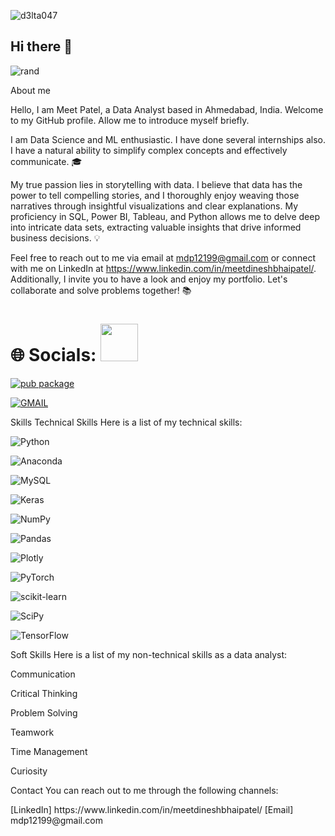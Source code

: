 <p align="left"> <img src="https://komarev.com/ghpvc/?username=d3lta047&label=Profile%20views&color=800000&style=flat" alt="d3lta047" /> </p>

## Hi there 👋
![rand](https://rand-xyz.now.sh/api/hello)

About me


Hello, I am Meet Patel, a Data Analyst based in Ahmedabad, India. Welcome to my GitHub profile. Allow me to introduce myself briefly.

I am Data Science and ML enthusiastic. I have done several internships also. I have a natural ability to simplify complex concepts and effectively communicate. 🎓

My true passion lies in storytelling with data. I believe that data has the power to tell compelling stories, and I thoroughly enjoy weaving those narratives through insightful visualizations and clear explanations. My proficiency in SQL, Power BI, Tableau, and Python allows me to delve deep into intricate data sets, extracting valuable insights that drive informed business decisions. 💡


Feel free to reach out to me via email at mdp12199@gmail.com or connect with me on LinkedIn at https://www.linkedin.com/in/meetdineshbhaipatel/. Additionally, I invite you to have a look and enjoy my portfolio. Let's collaborate and solve problems together! 📚


# 🌐 Socials: <img src="https://media.giphy.com/media/LnQjpWaON8nhr21vNW/giphy.gif" width="60">






[![pub package](https://img.shields.io/badge/LinkedIn-0077B5?style=for-the-badge&logo=linkedin&logoColor=white)](https://www.linkedin.com/in/meetdineshbhaipatel/) 

[![GMAIL](https://img.shields.io/badge/Gmail-D14836?style=for-the-badge&logo=gmail&logoColor=white)](mailto:mdp12199@gmail.com)

Skills
Technical Skills
Here is a list of my technical skills:

![Python](https://img.shields.io/badge/python-3670A0?style=for-the-badge&logo=python&logoColor=ffdd54) 
 
![Anaconda](https://img.shields.io/badge/Anaconda-%2344A833.svg?style=for-the-badge&logo=anaconda&logoColor=white)  
 
![MySQL](https://img.shields.io/badge/mysql-%2300f.svg?style=for-the-badge&logo=mysql&logoColor=white) 

![Keras](https://img.shields.io/badge/Keras-%23D00000.svg?style=for-the-badge&logo=Keras&logoColor=white) 

![NumPy](https://img.shields.io/badge/numpy-%23013243.svg?style=for-the-badge&logo=numpy&logoColor=white) 

![Pandas](https://img.shields.io/badge/pandas-%23150458.svg?style=for-the-badge&logo=pandas&logoColor=white) 

![Plotly](https://img.shields.io/badge/Plotly-%233F4F75.svg?style=for-the-badge&logo=plotly&logoColor=white) 

![PyTorch](https://img.shields.io/badge/PyTorch-%23EE4C2C.svg?style=for-the-badge&logo=PyTorch&logoColor=white) 

![scikit-learn](https://img.shields.io/badge/scikit--learn-%23F7931E.svg?style=for-the-badge&logo=scikit-learn&logoColor=white) 

![SciPy](https://img.shields.io/badge/SciPy-%230C55A5.svg?style=for-the-badge&logo=scipy&logoColor=%white) 

![TensorFlow](https://img.shields.io/badge/TensorFlow-%23FF6F00.svg?style=for-the-badge&logo=TensorFlow&logoColor=white)

Soft Skills
Here is a list of my non-technical skills as a data analyst:

Communication

Critical Thinking

Problem Solving

Teamwork

Time Management

Curiosity

Contact
You can reach out to me through the following channels:

<link>
      [LinkedIn] https://www.linkedin.com/in/meetdineshbhaipatel/
      [Email] mdp12199@gmail.com




<!--
**D3LTA047/D3LTA047** is a ✨ _special_ ✨ repository because its `README.md` (this file) appears on your GitHub profile.

Here are some ideas to get you started:

- 🔭 I’m currently working on ...
- 🌱 I’m currently learning ...
- 👯 I’m looking to collaborate on ...
- 🤔 I’m looking for help with ...
- 💬 Ask me about ...
- 📫 How to reach me: ...
- 😄 Pronouns: ...
- ⚡ Fun fact: ...
-->
